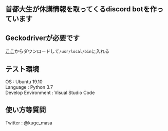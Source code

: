 ## 首都大生が休講情報を取ってくるdiscord botを作っています

## Geckodriverが必要です

[ここ](https://github.com/mozilla/geckodriver/releases)からダウンロードして`/usr/local/bin`に入れる

## テスト環境

OS : Ubuntu 19.10  
Language : Python 3.7  
Develop Environment : Visual Studio Code

## 使い方等質問

Twitter : @kuge_masa
